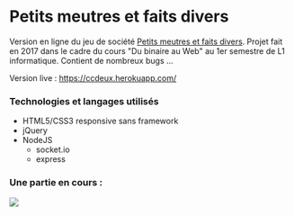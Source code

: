 # Petits meutres et faits divers
Version en ligne du jeu de société [Petits meutres et faits divers](https://fr.wikipedia.org/wiki/Petits_meurtres_et_faits_divers).
Projet fait en 2017 dans le cadre du cours "Du binaire au Web" au 1er semestre de L1 informatique.
Contient de nombreux bugs ...

Version live : https://ccdeux.herokuapp.com/ 

### Technologies et langages utilisés
- HTML5/CSS3 responsive sans framework
- jQuery
- NodeJS
  - socket.io
  - express


### Une partie en cours :
<img src="https://raw.githubusercontent.com/sylvain-reynaud/petits-meutres-et-faits-divers/master/preview.jpg" />
